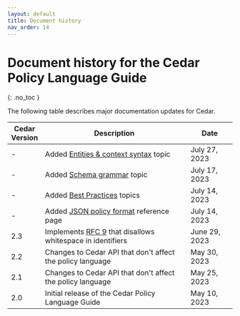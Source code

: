 ```yaml
---
layout: default
title: Document history
nav_order: 14
---
```


# Document history for the Cedar Policy Language Guide<a name="doc-history"></a>
{: .no_toc }

The following table describes major documentation updates for Cedar.

| Cedar<br/>Version | Description | Date |
| --- |--- |--- |
| - | Added [Entities & context syntax](entities-syntax.md) topic | July 27, 2023 |
| - | Added [Schema grammar](schema-grammar.md) topic | July 17, 2023 |
| - | Added [Best Practices](best-practices.md) topics | July 14, 2023 |
| - | Added [JSON policy format](json-format.md) reference page | July 14, 2023 |
| 2.3 | Implements [RFC 9](https://github.com/cedar-policy/rfcs/pull/9) that disallows whitespace in identifiers | June 29, 2023 |
| 2.2 | Changes to Cedar API that don't affect the policy language | May 30, 2023 |
| 2.1 | Changes to Cedar API that don't affect the policy language | May 25, 2023 |
| 2.0 | Initial release of the Cedar Policy Language Guide | May 10, 2023 |
